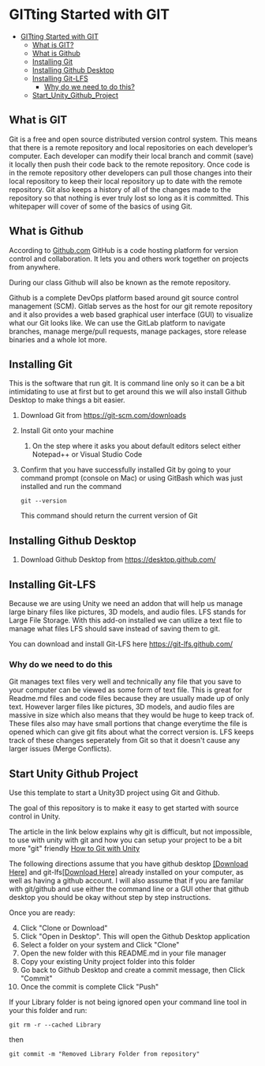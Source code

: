 # GITting Started with GIT
- [GITting Started with GIT](#gitting-started-with-git)
  * [What is GIT?](#what-is-git)
  * [What is Github](#what-is-github)
  * [Installing Git](#installing-git)
  * [Installing Github Desktop](#installing-github-desktop)
  * [Installing Git-LFS](#installing-git-lfs)
    + [Why do we need to do this?](#why-do-we-need-to-do-this)
  * [Start_Unity_Github_Project](#start-unity-github-project)

## What is GIT
Git is a free and open source distributed version control system. This means that there is a remote repository and local repositories on each developer’s computer. Each developer can modify their local branch and commit (save) it locally then push their code back to the remote repository. Once code is in the remote repository other developers can pull those changes into their local repository to keep their local repository up to date with the remote repository. Git also keeps a history of all of the changes made to the repository so that nothing is ever truly lost so long as it is committed. This whitepaper will cover of some of the basics of using Git.

## What is Github
According to [Github.com](https://guides.github.com/activities/hello-world/) GitHub is a code hosting platform for version control and collaboration. It lets you and others work together on projects from anywhere.

During our class Github will also be known as the remote repository.

Github is a complete DevOps platform based around git source control management (SCM). Gitlab serves as the host for our git remote repository and it also provides a web based graphical user interface (GUI) to visualize what our Git looks like. We can use the GitLab platform to navigate branches, manage merge/pull requests, manage packages, store release binaries and a whole lot more.

## Installing Git
This is the software that run git.  It is command line only so it can be a bit intimidating to use at first but to get around this we will also install Github Desktop to make things a bit easier.

1. Download Git from https://git-scm.com/downloads
2. Install Git onto your machine
    1. On the step where it asks you about default editors select either Notepad++ or Visual Studio Code
3. Confirm that you have successfully installed Git by going to your command prompt (console on Mac) or using GitBash which was just installed and run the command

    ```git --version```
    
    This command should return the current version of Git
    
## Installing Github Desktop
1. Download Github Desktop from https://desktop.github.com/

## Installing Git-LFS
Because we are using Unity we need an addon that will help us manage large binary files like pictures, 3D models, and audio files.
LFS stands for Large File Storage.  With this add-on installed we can utilize a text file to manage what files LFS should save instead of saving them to git.

You can download and install Git-LFS here https://git-lfs.github.com/

### Why do we need to do this
Git manages text files very well and technically any file that you save to your computer can be viewed as some form of text file.  This is great for Readme.md files and code files because they are usually made up of only text.  However larger files like pictures, 3D models, and audio files are massive in size which also means that they would be huge to keep track of.  These files also may have small portions that change everytime the file is opened which can give git fits about what the correct version is.  LFS keeps track of these changes seperately from Git so that it doesn't cause any larger issues (Merge Conflicts). 

## Start Unity Github Project
Use this template to start a Unity3D project using Git and Github. 

The goal of this repository is to make it easy to get started with source control in Unity.  

The article in the link below explains why git is difficult, but not impossible, to use with unity with git and how you can setup your project to be a bit more "git" friendly [How to Git with Unity](https://thoughtbot.com/blog/how-to-git-with-unity)

The following directions assume that you have github desktop [[Download Here]](https://desktop.github.com/) and git-lfs[[Download Here]](https://git-lfs.github.com/) already installed on your computer, as well as having a github account.  I will also assume that if you are familar with git/github and use either the command line or a GUI other that github desktop you should be okay without step by step instructions.

Once you are ready:

4. Click "Clone or Download"
5. Click "Open in Desktop".  This will open the Github Desktop application
6. Select a folder on your system and Click "Clone"
7. Open the new folder with this README.md in your file manager
8. Copy your existing Unity project folder into this folder
9. Go back to Github Desktop and create a commit message, then Click "Commit"
10. Once the commit is complete Click "Push"

If your Library folder is not being ignored open your command line tool in your this folder and run:

`git rm -r --cached Library`

then

`git commit -m "Removed Library Folder from repository"`
